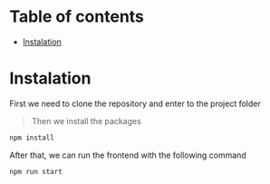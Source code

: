 # Table of contents
- [Instalation](#instalation)

# Instalation
First we need to clone the repository and enter to the project folder

> Then we install the packages
```bash
npm install
```

After that, we can run the frontend with the following command

```bash
npm run start
```
